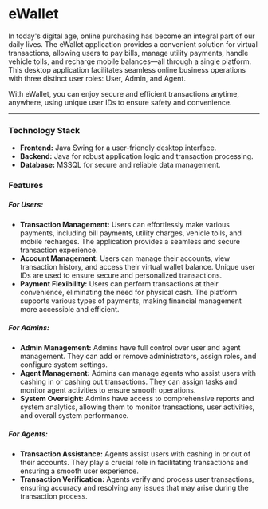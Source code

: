 <!DOCTYPE html>
<html lang="en">
<head>
  <meta charset="UTF-8">
  <meta name="viewport" content="width=device-width, initial-scale=1.0">

</head>
<body>

<h1>eWallet</h1>

<p>In today's digital age, online purchasing has become an integral part of our daily lives. The eWallet application provides a convenient solution for virtual transactions, allowing users to pay bills, manage utility payments, handle vehicle tolls, and recharge mobile balances—all through a single platform. This desktop application facilitates seamless online business operations with three distinct user roles: User, Admin, and Agent.</p>

<p>With eWallet, you can enjoy secure and efficient transactions anytime, anywhere, using unique user IDs to ensure safety and convenience.</p>

<hr />

<div class="tech-stack">
  <h3>Technology Stack</h3>
  <ul>
    <li><strong>Frontend:</strong> Java Swing for a user-friendly desktop interface.</li>
    <li><strong>Backend:</strong> Java for robust application logic and transaction processing.</li>
    <li><strong>Database:</strong> MSSQL for secure and reliable data management.</li>
  </ul>
</div>

<div class="features">
  <h3>Features</h3>

  <h5>For Users:</h5>
  <ul>
    <li><strong>Transaction Management:</strong> Users can effortlessly make various payments, including bill payments, utility charges, vehicle tolls, and mobile recharges. The application provides a seamless and secure transaction experience.</li>
    <li><strong>Account Management:</strong> Users can manage their accounts, view transaction history, and access their virtual wallet balance. Unique user IDs are used to ensure secure and personalized transactions.</li>
    <li><strong>Payment Flexibility:</strong> Users can perform transactions at their convenience, eliminating the need for physical cash. The platform supports various types of payments, making financial management more accessible and efficient.</li>
  </ul>

  <h5>For Admins:</h5>
  <ul>
    <li><strong>Admin Management:</strong> Admins have full control over user and agent management. They can add or remove administrators, assign roles, and configure system settings.</li>
    <li><strong>Agent Management:</strong> Admins can manage agents who assist users with cashing in or cashing out transactions. They can assign tasks and monitor agent activities to ensure smooth operations.</li>
    <li><strong>System Oversight:</strong> Admins have access to comprehensive reports and system analytics, allowing them to monitor transactions, user activities, and overall system performance.</li>
  </ul>

  <h5>For Agents:</h5>
  <ul>
    <li><strong>Transaction Assistance:</strong> Agents assist users with cashing in or out of their accounts. They play a crucial role in facilitating transactions and ensuring a smooth user experience.</li>
    <li><strong>Transaction Verification:</strong> Agents verify and process user transactions, ensuring accuracy and resolving any issues that may arise during the transaction process.</li>
  </ul>
</div>


</body>
</html>

